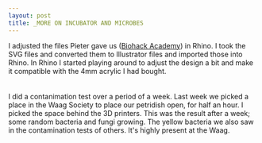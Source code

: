 ```yaml
---
layout: post
title: _MORE ON INCUBATOR AND MICROBES
---
```


I adjusted the files Pieter gave us (<a href="http://biohackacademy.github.io/biofactory/class/1-incubator/">Biohack Academy</a>) in Rhino. I took the SVG files and converted them to Illustrator files and imported those into Rhino. In Rhino I started playing around to adjust the design a bit and make it compatible with the 4mm acrylic I had bought.<br >
<img src="http://tamarahoogeweegen.com/RHINO1.jpg" alt="" /> 
<img src="http://tamarahoogeweegen.com/RHINO2.jpg" alt="" />
<br>
<br>
I did a contanimation test over a period of a week. Last week we picked a place in the Waag Society to place our petridish open, for half an hour. I picked the space behind the 3D printers. This was the result after a week; some random bacteria and fungi growing. The yellow bacteria we also saw in the contamination tests of others. It's highly present at the Waag.  <br >
<img src="http://tamarahoogeweegen.com/microbes2.jpg" alt="" /> 
<img src="http://tamarahoogeweegen.com/microbes1.jpg" alt="" />
<img src="http://tamarahoogeweegen.com/microbes.jpg" alt="" />
<img src="http://tamarahoogeweegen.com/microbes3.jpg" alt="" />
<br>
